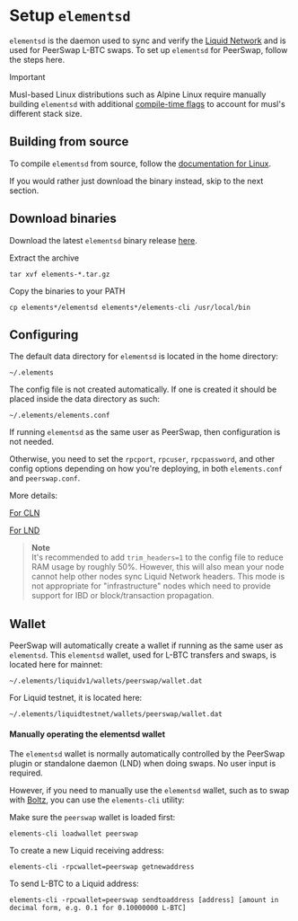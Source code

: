 # Setup `elementsd`

`elementsd` is the daemon used to sync and verify the [Liquid Network](https://docs.liquid.net/docs) and is used for PeerSwap L-BTC swaps. To set up `elementsd` for PeerSwap, follow the steps here. 

> [!IMPORTANT]
> Musl-based Linux distributions such as Alpine Linux require manually building `elementsd` with additional [compile-time flags](https://github.com/ElementsProject/elements/issues/1299#issuecomment-1843435091) to account for musl's different stack size.


## Building from source

To compile `elementsd` from source, follow the [documentation for Linux](https://github.com/ElementsProject/elements/blob/master/doc/build-unix.md).

If you would rather just download the binary instead, skip to the next section.


## Download binaries

Download the latest `elementsd` binary release [here](https://github.com/ElementsProject/elements/releases). 

Extract the archive

`tar xvf elements-*.tar.gz`

Copy the binaries to your PATH

`cp elements*/elementsd elements*/elements-cli /usr/local/bin`


## Configuring

The default data directory for `elementsd` is located in the home directory:

`~/.elements`

The config file is not created automatically. If one is created it should be placed inside the data directory as such:

`~/.elements/elements.conf`

If running `elementsd` as the same user as PeerSwap, then configuration is not needed.

Otherwise, you need to set the `rpcport`, `rpcuser`, `rpcpassword`, and other config options depending on how you're deploying, in both `elements.conf` and `peerswap.conf`.

More details:

 [For CLN](https://github.com/ElementsProject/peerswap/blob/master/docs/setup_cln.md#config-file)
 
 [For LND](https://github.com/ElementsProject/peerswap/blob/master/docs/setup_lnd.md#config-file)
 
 
>**Note**  
>It's recommended to add `trim_headers=1` to the config file to reduce RAM usage by roughly 50%. However, this will also mean your node cannot help other nodes sync Liquid Network headers. This mode is not appropriate for "infrastructure" nodes which need to provide support for IBD or block/transaction propagation.


## Wallet

PeerSwap will automatically create a wallet if running as the same user as `elementsd`. 
This `elementsd` wallet, used for L-BTC transfers and swaps, is located here for mainnet:

`~/.elements/liquidv1/wallets/peerswap/wallet.dat`

For Liquid testnet, it is located here:

`~/.elements/liquidtestnet/wallets/peerswap/wallet.dat`


#### Manually operating the elementsd wallet

The `elementsd` wallet is normally automatically controlled by the PeerSwap plugin or standalone daemon (LND) when doing swaps. No user input is required. 

However, if you need to manually use the `elementsd` wallet, such as to swap with [Boltz](https://liquid.boltz.exchange/), you can use the `elements-cli` utility:


Make sure the `peerswap` wallet is loaded first:

`elements-cli loadwallet peerswap`

To create a new Liquid receiving address:

`elements-cli -rpcwallet=peerswap getnewaddress`

To send L-BTC to a Liquid address:

`elements-cli -rpcwallet=peerswap sendtoaddress [address] [amount in decimal form, e.g. 0.1 for 0.10000000 L-BTC]`

